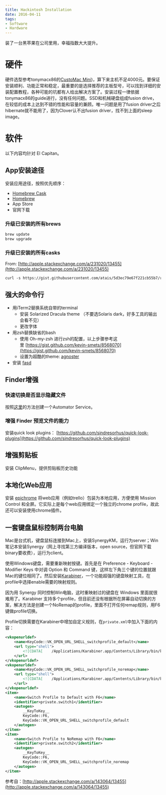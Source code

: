 ```yaml
---
title: Hackintosh Installation
date: 2016-04-11
tags:
- Software
- Hardware
---
```


装了一台黑苹果在公司里用，幸福指数大大提升。

# 硬件

硬件选型参考tonymacx86的[CustoMac Mini](http://www.tonymacx86.com/building-customac-buyers-guide-march-2016.html#CustoMac_Mini))，算下来主机不足4000元。要保证安装顺利、功能正常和稳定，最重要的是选择推荐的主板型号，可以找到详细的安装配置教程，各种可能的坑都有人给出解决方案了。安装过程一律依据tonymacx86的guide进行，没有任何问题。SSD和机械硬盘组成fusion drive，在较低的成本上达到不错的性能和容量的兼顾。唯一问题是用了fusion driver之后hibernate就不能用了，因为Clover认不出fusion driver，找不到上面的sleep image。

# 软件

以下内容均针对 El Capitan。

## App安装途径

安装应用途径，按照优先顺序：
- [Homebrew Cask](https://caskroom.github.io/)
- [Homebrew](http://brew.sh/)
- App Store
- 官网下载

### 升级已安装的所有brews

``` sh
brew update
brew upgrade
```

### 升级已安装的所有casks

From: [http://apple.stackexchange.com/a/231020/13455](http://apple.stackexchange.com/a/231020/13455)

``` sh
curl -s https://gist.githubusercontent.com/atais/5d3ec79e67f221cb55b7/raw/f6e6b647e6f90939c016ba88e591529d143cb33d/cash_upgrade.sh | bash /dev/stdin
```

## 强大的命令行

- 用iTerm2替换系统自带的terminal
  - 安装 Solarized Dracula theme （不要选Solaris dark，好多工具的输出会看不见）
  - 更改字体
- 用zsh替换缺省的bash
  - 使用 Oh-my-zsh 进行zsh的配置，以上步骤参考这里 [https://gist.github.com/kevin-smets/8568070](https://gist.github.com/kevin-smets/8568070)
  - 设置为超酷的theme: [agnoster](https://gist.github.com/agnoster/3712874)
- 安装 [fasd](https://github.com/clvv/fasd)


## Finder增强

### 快速切换是否显示隐藏文件

按照[这里](http://apple.stackexchange.com/questions/177132/how-to-set-h-to-enable-show-hidden-files/177138#177138)的方法创建一个Automator Service。

### 增强 Finder 预览文件的能力

安装quick look plugins： [https://github.com/sindresorhus/quick-look-plugins](https://github.com/sindresorhus/quick-look-plugins)

## 增强剪贴板

安装 ClipMenu，提供剪贴板历史功能

## 本地化Web应用

安装 [epichrome](https://github.com/dmarmor/epichrome) 将web应用（例如trello）包装为本地应用，方便使用 Mission Control 和全屏。它实际上是每个web应用绑定一个独立的chrome profile，故此还可以安装使用chrome插件。

## 一套键盘鼠标控制两台电脑

Mac是台式机，键盘鼠标连接到Mac上，安装SynergyKM，运行为server；Win笔记本安装Synergy（网上寻找第三方编译版本，open source，但官网下载binary要收费），运行为client。

使用Windows键盘，需要重新映射按键。首先是在 Preference - Keyboard - Modifier Keys 中对调 Option 和 Command 键，这样左下角三个键的位置就跟Mac的键位相同了。然后安装[Karabiner](https://pqrs.org/osx/karabiner/)，一个功能超强的键盘映射工具，在profile中选择enable需要的映射规则。

因为用 Synergy 同时控制Win电脑，这时重映射过的键盘在 Windows 里面就很难用了。Karabiner 支持多个profile，但目前还没有根据所在屏幕自动切换的方案，解决方法是创建一个NoRemap的profile，里面不打开任何remap规则，用F6键做profile切换。

Profile切换需要在Karabiner中增加自定义规则，在`private.xml`中加入下面的内容：

``` xml
<vkopenurldef>
    <name>KeyCode::VK_OPEN_URL_SHELL_switchprofile_default</name>
    <url type="shell">
        <![CDATA[    /Applications/Karabiner.app/Contents/Library/bin/karabiner select_by_name Default    ]]>
    </url>
</vkopenurldef>
<vkopenurldef>
    <name>KeyCode::VK_OPEN_URL_SHELL_switchprofile_noremap</name>
    <url type="shell">
        <![CDATA[    /Applications/Karabiner.app/Contents/Library/bin/karabiner select_by_name NoRemap    ]]>
    </url>
</vkopenurldef>
<item>
    <name>Switch Profile to Default with F6</name>
    <identifier>private.switch1</identifier>
    <autogen>
        __KeyToKey__
        KeyCode::F6,
        KeyCode::VK_OPEN_URL_SHELL_switchprofile_default
    </autogen>
</item>
<item>
    <name>Switch Profile to NoRemap with F6</name>
    <identifier>private.switch2</identifier>
    <autogen>
        __KeyToKey__
        KeyCode::F6,
        KeyCode::VK_OPEN_URL_SHELL_switchprofile_noremap
    </autogen>
</item>
```

参考自：[http://apple.stackexchange.com/a/143064/13455](http://apple.stackexchange.com/a/143064/13455)